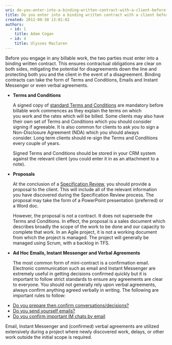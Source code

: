 ```yaml
---
uri: do-you-enter-into-a-binding-written-contract-with-a-client-before-doing-any-billable-work
title: Do you enter into a binding written contract with a client before doing any billable work?
created: 2012-08-30 13:01:02
authors:
  - id: 1
    title: Adam Cogan
  - id: 4
    title: Ulysses Maclaren
---
```





<span class='intro'> <p>​​Before you&#160;engage&#160;in any billable work, the two parties must enter into a binding
                    written contract. This ensures contractual obligations are clear on both sides,
                    mitigating the potential for disagreements down the line and protecting both you                   and the client in the event of a disagreement. Binding contracts can take the form
                    of Terms and Conditions, Emails and Instant Messenger or even verbal
                    agreements.
                <br></p> </span>

<ul>
                    <li><strong>Terms and Conditions</strong>
                    <p>
                        A signed copy of <a href="http&#58;//www.ssw.com.au/SSW/Standards/Forms/ConsultingOrderTermsConditions.aspx">standard Terms and Conditions</a> are mandatory before billable work commences
                        as they explain the terms on which you&#160;work&#160;and the rates which will be billed.
                        Some clients may also have their own set of Terms and Conditions which you should&#160;consider signing if agreeable. It is also common for clients to ask you&#160;to
                        sign a Non-Disclosure Agreement (NDA) which you should always consider.&#160;<span style="background-color&#58;initial;">Long term clients should re-sign the Terms and Conditions every couple of&#160;years.&#160;​</span></p><p><span style="background-color&#58;initial;">Signed Terms
                        and Conditions should b</span><span style="background-color&#58;initial;">e </span><span style="background-color&#58;initial;">stored in your CRM system against the relevant client</span><span style="background-color&#58;initial;">&#160;(you could enter it in as an attachment to a note).</span><br></p></li>
                    <li><strong>Proposals&#160;</strong><p>
                        At the conclusion of a <a href="http&#58;//sharepoint.ssw.com.au/Standards/Management/RulesToBetterProjectManagement/Pages/SpecificationReview.aspx">Specification Review</a>,&#160;you should&#160;provide a proposal to the client.&#160;This&#160;will include all of&#160;the relevant information
                        you&#160;have&#160;discovered during the Specification Review process. The proposal may take
                        the form of a PowerPoint presentation (preferred) or a Word doc.
                    </p>
                    <p>
                        However, the proposal is not a contract. It does not supersede the Terms and Conditions. In effect, 
                        the proposal is a sales document which describes broadly the scope of the work to be done and our                        capacity to complete that work.&#160;In an Agile project,&#160;it is not a working document from which the project is managed. 
                        The project will generally be managed using&#160;Scrum, with a backlog in TFS.</p>
</li>
                    <li><strong>Ad Hoc Emails, Instant Messenger and Verbal Agreements</strong>
                    <p>The most common form of mini-contract is a confirmation email.<br>​Electronic communication such as email and Instant Messenger are extremely useful
                        in getting decisions confirmed quickly but it is important to follow strict standards
                        to ensure any agreements are clear to everyone. You should not generally rely upon
                        verbal agreements, always confirm&#160;anything agreed verbally in writing. The following
                        are important rules to follow&#58;
                    </p></li>
                    </ul>
            <ul>
                <li><a href="/_layouts/15/FIXUPREDIRECT.ASPX?WebId=3dfc0e07-e23a-4cbb-aac2-e778b71166a2&amp;TermSetId=07da3ddf-0924-4cd2-a6d4-a4809ae20160&amp;TermId=2b86d144-7041-41f3-92aa-d7d59b88149a">Do you
                    prepare then confirm conversations/decisions?</a></li>
                <li><a href="/_layouts/15/FIXUPREDIRECT.ASPX?WebId=3dfc0e07-e23a-4cbb-aac2-e778b71166a2&amp;TermSetId=07da3ddf-0924-4cd2-a6d4-a4809ae20160&amp;TermId=5c16d531-007d-49ef-8acc-b26596e13e84">Do you send
                    yourself emails?</a></li>
                <li><a href="http&#58;//www.ssw.com.au/ssw/Standards/Rules/RulestoBetterInstantMessenger.aspx#ImportantChatsEmail">
                    Do you confirm important IM chats by email</a></li>
            </ul>
            <p>
                Email, Instant Messenger and (confirmed) verbal agreements are utilized extensively
                during a project where newly discovered work, delays, or other work outside the
                initial scope is required.</p>


